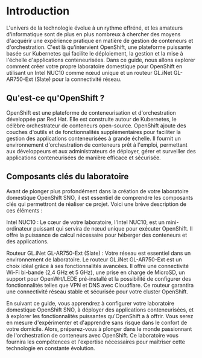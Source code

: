 # Introduction

L'univers de la technologie évolue à un rythme effréné, et les amateurs d'informatique sont de plus en plus nombreux à chercher des moyens d'acquérir une expérience pratique en matière de gestion de conteneurs et d'orchestration. C'est là qu'intervient OpenShift, une plateforme puissante basée sur Kubernetes qui facilite le déploiement, la gestion et la mise à l'échelle d'applications conteneurisées. Dans ce guide, nous allons explorer comment créer votre propre laboratoire domestique pour OpenShift en utilisant un Intel NUC10 comme nœud unique et un routeur GL.iNet GL-AR750-Ext (Slate) pour la connectivité réseau.

## Qu'est-ce qu'OpenShift ?

OpenShift est une plateforme de conteneurisation et d'orchestration développée par Red Hat. Elle est construite autour de Kubernetes, le célèbre orchestrateur de conteneurs open-source. OpenShift ajoute des couches d'outils et de fonctionnalités supplémentaires pour faciliter la gestion des applications conteneurisées à grande échelle. Il fournit un environnement d'orchestration de conteneurs prêt à l'emploi, permettant aux développeurs et aux administrateurs de déployer, gérer et surveiller des applications conteneurisées de manière efficace et sécurisée.

## Composants clés du laboratoire

Avant de plonger plus profondément dans la création de votre laboratoire domestique OpenShift SNO, il est essentiel de comprendre les composants clés qui permettront de réaliser ce projet. Voici une brève description de ces éléments :

Intel NUC10 : Le cœur de votre laboratoire, l'Intel NUC10, est un mini-ordinateur puissant qui servira de nœud unique pour exécuter OpenShift. Il offre la puissance de calcul nécessaire pour héberger des conteneurs et des applications.

Routeur GL.iNet GL-AR750-Ext (Slate) : Votre réseau est essentiel dans un environnement de laboratoire. Le routeur GL.iNet GL-AR750-Ext est un choix idéal grâce à ses fonctionnalités avancées. Il offre une connectivité Wi-Fi bi-bande (2,4 GHz et 5 GHz), une prise en charge de MicroSD, un support pour OpenWrt/LEDE pré-installé et la possibilité de configurer des fonctionnalités telles que VPN et DNS avec Cloudflare. Ce routeur garantira une connectivité réseau stable et sécurisée pour votre cluster OpenShift.


En suivant ce guide, vous apprendrez à configurer votre laboratoire domestique OpenShift SNO, à déployer des applications conteneurisées, et à explorer les fonctionnalités puissantes qu'OpenShift a à offrir. Vous serez en mesure d'expérimenter et d'apprendre sans risque dans le confort de votre domicile. Alors, préparez-vous à plonger dans le monde passionnant de l'orchestration de conteneurs avec OpenShift. Ce laboratoire vous fournira les compétences et l'expertise nécessaires pour maîtriser cette technologie en constante évolution.